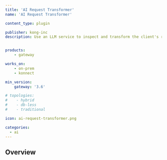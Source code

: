 ```yaml
---
title: 'AI Request Transformer'
name: 'AI Request Transformer'

content_type: plugin

publisher: kong-inc
description: Use an LLM service to inspect and transform the client's request body prior to proxying the request to the upstream server


products:
    - gateway

works_on:
    - on-prem
    - konnect

min_version:
    gateway: '3.6'

# topologies:
#    - hybrid
#    - db-less
#    - traditional

icon: ai-request-transformer.png

categories:
  - ai
---
```


## Overview
